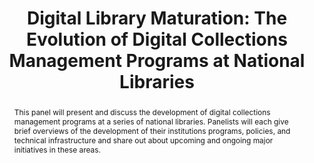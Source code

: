 ---
abstract: 'This panel will present and discuss the development of digital collections
  management programs at a series of national libraries. Panelists will each give
  brief overviews of the development of their institutions programs, policies, and
  technical infrastructure and share out about upcoming and ongoing major initiatives
  in these areas.

  '
creators:
- Day, Michael
- Wheatley, Paul
- Olivares, Lisandro Pablo
- van der Hoeven, Jeffrey
- Goethals, Andrea
- Owens, Trevor
date: null
document_url: https://services.phaidra.univie.ac.at/api/object/o:1424928/download
grand_parent: iPRES
institutions:
- National Library of the Netherlands
- Biblioteca Nacional de México
- National Library of New Zealand
- The British Library
- Digital Preservation Coalition
- Library of Congress
keywords:
- digital preservation
- national libraries
- policy
- infrastructure
- formats
- scale
- access
landing_page_url: https://phaidra.univie.ac.at/o:1424928
language: eng
layout: publication
license: CC BY 4.0 International
notes_url: null
parent: iPRES 2021
presentation_url: null
size: 419041
source_name: iPRES
title: 'Digital Library Maturation: The Evolution of Digital Collections Management
  Programs at National Libraries'
type: paper
year: 2021
---